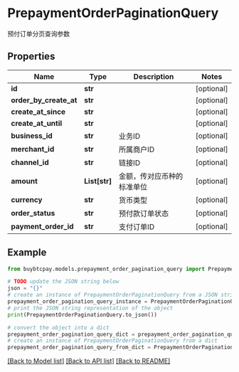 # PrepaymentOrderPaginationQuery

预付订单分页查询参数

## Properties

Name | Type | Description | Notes
------------ | ------------- | ------------- | -------------
**id** | **str** |  | [optional] 
**order_by_create_at** | **str** |  | [optional] 
**create_at_since** | **str** |  | [optional] 
**create_at_until** | **str** |  | [optional] 
**business_id** | **str** | 业务ID | [optional] 
**merchant_id** | **str** | 所属商户ID | [optional] 
**channel_id** | **str** | 链接ID | [optional] 
**amount** | **List[str]** | 金额，传对应币种的标准单位 | [optional] 
**currency** | **str** | 货币类型 | [optional] 
**order_status** | **str** | 预付款订单状态 | [optional] 
**payment_order_id** | **str** | 支付订单ID | [optional] 

## Example

```python
from buybtcpay.models.prepayment_order_pagination_query import PrepaymentOrderPaginationQuery

# TODO update the JSON string below
json = "{}"
# create an instance of PrepaymentOrderPaginationQuery from a JSON string
prepayment_order_pagination_query_instance = PrepaymentOrderPaginationQuery.from_json(json)
# print the JSON string representation of the object
print(PrepaymentOrderPaginationQuery.to_json())

# convert the object into a dict
prepayment_order_pagination_query_dict = prepayment_order_pagination_query_instance.to_dict()
# create an instance of PrepaymentOrderPaginationQuery from a dict
prepayment_order_pagination_query_from_dict = PrepaymentOrderPaginationQuery.from_dict(prepayment_order_pagination_query_dict)
```
[[Back to Model list]](../README.md#documentation-for-models) [[Back to API list]](../README.md#documentation-for-api-endpoints) [[Back to README]](../README.md)



